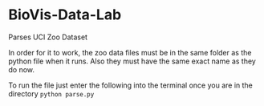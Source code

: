 # BioVis-Data-Lab
Parses UCI Zoo Dataset

In order for it to work, the zoo data files must be in the same folder as the python file when it runs. 
Also they must have the same exact name as they do now. 

To run the file just enter the following into the terminal once you are in the directory
<code>python parse.py</code>
